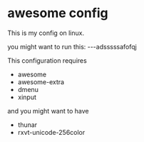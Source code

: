 awesome config
==============

This is my config on linux.

you might want to run this:
---adsssssafofqj



This configuration requires
- awesome
- awesome-extra
- dmenu
- xinput

and you might want to have
- thunar
- rxvt-unicode-256color





